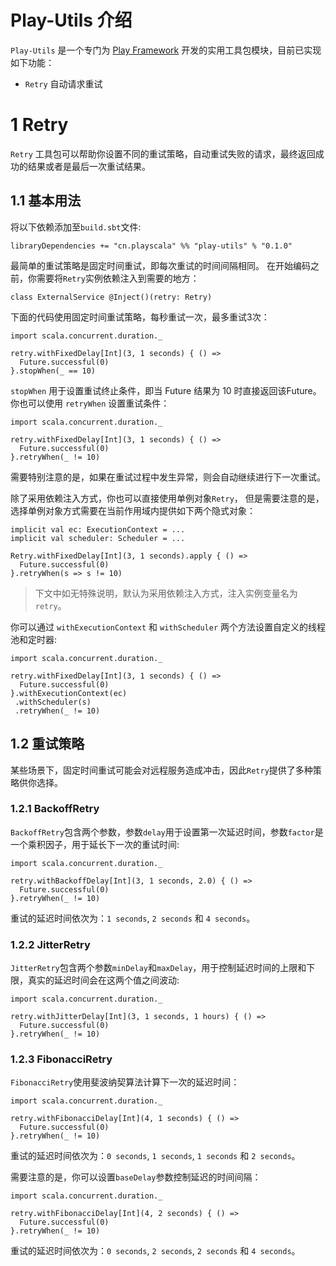 # Play-Utils 介绍
`Play-Utils` 是一个专门为 [Play Framework](https://www.playframework.com/) 开发的实用工具包模块，目前已实现如下功能：
-  `Retry` 自动请求重试 

# 1 Retry 
`Retry` 工具包可以帮助你设置不同的重试策略，自动重试失败的请求，最终返回成功的结果或者是最后一次重试结果。

## 1.1 基本用法
将以下依赖添加至`build.sbt`文件:
```
libraryDependencies += "cn.playscala" %% "play-utils" % "0.1.0"
```
最简单的重试策略是固定时间重试，即每次重试的时间间隔相同。 在开始编码之前，你需要将`Retry`实例依赖注入到需要的地方：
```
class ExternalService @Inject()(retry: Retry)
```
下面的代码使用固定时间重试策略，每秒重试一次，最多重试3次：
```
import scala.concurrent.duration._

retry.withFixedDelay[Int](3, 1 seconds) { () =>
  Future.successful(0)
}.stopWhen(_ == 10)
```
`stopWhen` 用于设置重试终止条件，即当 Future 结果为 10 时直接返回该Future。你也可以使用 `retryWhen` 设置重试条件：
```
import scala.concurrent.duration._

retry.withFixedDelay[Int](3, 1 seconds) { () =>
  Future.successful(0)
}.retryWhen(_ != 10)
```
需要特别注意的是，如果在重试过程中发生异常，则会自动继续进行下一次重试。

除了采用依赖注入方式，你也可以直接使用单例对象`Retry`， 但是需要注意的是，选择单例对象方式需要在当前作用域内提供如下两个隐式对象：
```
implicit val ec: ExecutionContext = ...
implicit val scheduler: Scheduler = ...

Retry.withFixedDelay[Int](3, 1 seconds).apply { () =>
  Future.successful(0)
}.retryWhen(s => s != 10)
```

> 下文中如无特殊说明，默认为采用依赖注入方式，注入实例变量名为`retry`。

你可以通过 `withExecutionContext` 和 `withScheduler` 两个方法设置自定义的线程池和定时器:
```
import scala.concurrent.duration._

retry.withFixedDelay[Int](3, 1 seconds) { () =>
  Future.successful(0)
}.withExecutionContext(ec)
 .withScheduler(s)
 .retryWhen(_ != 10)
```

## 1.2 重试策略
某些场景下，固定时间重试可能会对远程服务造成冲击，因此`Retry`提供了多种策略供你选择。

### 1.2.1 BackoffRetry
`BackoffRetry`包含两个参数，参数`delay`用于设置第一次延迟时间，参数`factor`是一个乘积因子，用于延长下一次的重试时间:
```
import scala.concurrent.duration._

retry.withBackoffDelay[Int](3, 1 seconds, 2.0) { () =>
  Future.successful(0)
}.retryWhen(_ != 10)
```
重试的延迟时间依次为：`1 seconds`, `2 seconds` 和 `4 seconds`。

### 1.2.2 JitterRetry
`JitterRetry`包含两个参数`minDelay`和`maxDelay`，用于控制延迟时间的上限和下限，真实的延迟时间会在这两个值之间波动:
```
import scala.concurrent.duration._

retry.withJitterDelay[Int](3, 1 seconds, 1 hours) { () =>
  Future.successful(0)
}.retryWhen(_ != 10)
```

### 1.2.3 FibonacciRetry
`FibonacciRetry`使用斐波纳契算法计算下一次的延迟时间：
```
import scala.concurrent.duration._

retry.withFibonacciDelay[Int](4, 1 seconds) { () =>
  Future.successful(0)
}.retryWhen(_ != 10)
```
重试的延迟时间依次为：`0 seconds`, `1 seconds`, `1 seconds` 和 `2 seconds`。   

需要注意的是，你可以设置`baseDelay`参数控制延迟的时间间隔：
```
import scala.concurrent.duration._

retry.withFibonacciDelay[Int](4, 2 seconds) { () =>
  Future.successful(0)
}.retryWhen(_ != 10)
```
重试的延迟时间依次为：`0 seconds`, `2 seconds`, `2 seconds` 和 `4 seconds`。